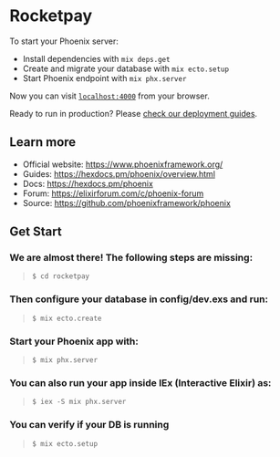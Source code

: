 # Rocketpay

To start your Phoenix server:

- Install dependencies with `mix deps.get`
- Create and migrate your database with `mix ecto.setup`
- Start Phoenix endpoint with `mix phx.server`

Now you can visit [`localhost:4000`](http://localhost:4000) from your browser.

Ready to run in production? Please [check our deployment guides](https://hexdocs.pm/phoenix/deployment.html).

## Learn more

- Official website: https://www.phoenixframework.org/
- Guides: https://hexdocs.pm/phoenix/overview.html
- Docs: https://hexdocs.pm/phoenix
- Forum: https://elixirforum.com/c/phoenix-forum
- Source: https://github.com/phoenixframework/phoenix

## Get Start

### We are almost there! The following steps are missing:

> `$ cd rocketpay`

### Then configure your database in config/dev.exs and run:

> `$ mix ecto.create`

### Start your Phoenix app with:

> `$ mix phx.server`

### You can also run your app inside IEx (Interactive Elixir) as:

> `$ iex -S mix phx.server`

### You can verify if your DB is running

> `$ mix ecto.setup`
